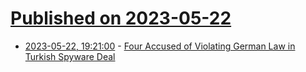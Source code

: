 # [Published on 2023-05-22](index.md)

* [2023-05-22, 19:21:00](https://it.slashdot.org/story/23/05/22/1916237/four-accused-of-violating-german-law-in-turkish-spyware-deal?utm_source=rss1.0mainlinkanon&utm_medium=feed) - [Four Accused of Violating German Law in Turkish Spyware Deal](https://it.slashdot.org/story/23/05/22/1916237/four-accused-of-violating-german-law-in-turkish-spyware-deal?utm_source=rss1.0mainlinkanon&utm_medium=feed)
